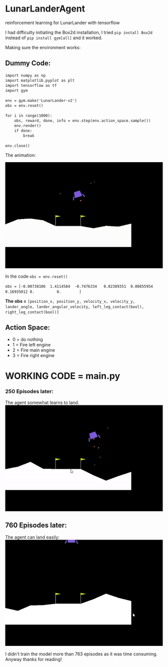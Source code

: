 # LunarLanderAgent
 reinforcement learning for LunarLander with tensorflow

I had difficulty initiating the Box2d installation, I tried `pip install Box2d` instead of `pip install gym[all]` and it worked.

Making sure the environment works:
## Dummy Code:

```
import numpy as np
import matplotlib.pyplot as plt
import tensorflow as tf
import gym

env = gym.make('LunarLander-v2')
obs = env.reset()

for i in range(1000):
    obs, reward, done, info = env.step(env.action_space.sample())
    env.render()
    if done:
        break

env.close()

```
The animation:

![Dummy LunarLander](Gifs/Dummy_LunarLander1.gif)

In the code `obs = env.reset()`

`obs = [-0.00738106  1.4114584  -0.7476334   0.02389351  0.00855954  0.16935012
  0.          0.        ]`

**The obs =** ```[position_x, position_y, velocity_x, velocity_y, lander_angle, lander_angular_velocity, left_leg_contact(bool), right_leg_contact(bool)]```

## Action Space:
<ul>
<li>0 = do nothing</li>
<li>1 = Fire left engine</li>
<li>2 = Fire main engine</li>
<li>3 = Fire right engine</li>
</ul>

# WORKING CODE = main.py

### 250 Episodes later:

The agent somewhat learns to land.
![250 ep later](Gifs/250_ep_later_LL_agent.gif)


## 760 Episodes later:
The agent can land easily:
![760 ep later](Gifs/760_ep_later_LL_agent.gif)

I didn't train the model more than 763 episodes as it was time consuming. Anyway thanks for reading!
